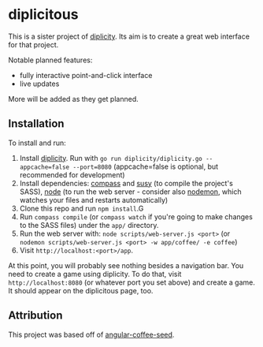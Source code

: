 # diplicitous

This is a sister project of [diplicity][diplicity]. Its aim is to create a great web interface for that project.

Notable planned features:

- fully interactive point-and-click interface
- live updates

More will be added as they get planned.

## Installation

To install and run:

1. Install [diplicity][diplicity]. Run with `go run diplicity/diplicity.go --appcache=false --port=8080` (appcache=false is optional, but recommended for development)
1. Install dependencies: [compass][compass] and [susy][susy] (to compile the project's SASS), [node][node] (to run the web server  - consider also [nodemon][nodemon], which watches your files and restarts automatically)
1. Clone this repo and run `npm install`.G
1. Run `compass compile` (or `compass watch` if you're going to make changes to the SASS files) under the `app/` directory.
1. Run the web server with: `node scripts/web-server.js <port>` (or `nodemon scripts/web-server.js <port> -w app/coffee/ -e coffee`)
1. Visit `http://localhost:<port>/app`.

At this point, you will probably see nothing besides a navigation bar. You need to create a game using diplicity. To do that, visit `http://localhost:8080` (or whatever port you set above) and create a game. It should appear on the diplicitous page, too.

## Attribution

This project was based off of [angular-coffee-seed](https://github.com/PavelVanecek/angular-coffee-seed).

[diplicity]: https://github.com/zond/diplicity "Diplicity repo"
[compass]: http://compass-style.org/install/ "Compass"
[susy]: http://susydocs.oddbird.net/en/latest/install/ "Susy docs"
[node]: http://nodejs.org/ "Node.js"
[nodemon]: https://github.com/remy/nodemon "Nodemon"
